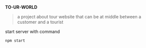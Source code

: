 **TO-UR-WORLD**

>a project about tour website that can be at middle between a customer
and a tourist 

start server with command
```
npm start
```